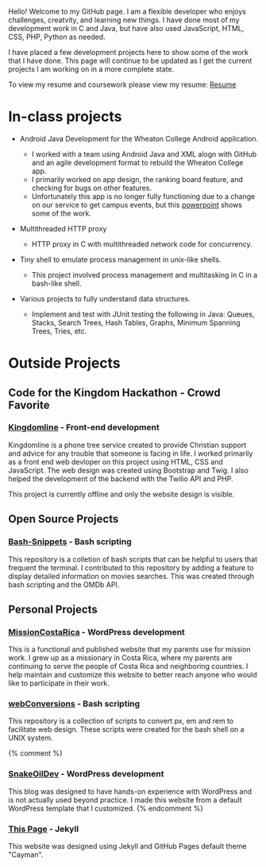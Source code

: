 Hello! Welcome to my GitHub page. 
I am a flexible developer who enjoys challenges, creatvity, and learning new things. I have done most of my development work in C and Java, but have also used JavaScript, HTML, CSS, PHP, Python as needed.

I have placed a few development projects here to show some of the work that I have done.
This page will continue to be updated as I get the current projects I am working on in a more complete state.

To view my resume and coursework please view my resume: [Resume](/docs/JesseTatumResume.pdf)

# In-class projects
* Android Java Development for the Wheaton College Android application.
    * I worked with a team using Android Java and XML alogn with GitHub and an agile development format to rebuild the Wheaton College app.
    * I primarily worked on app design, the ranking board feature, and checking for bugs on other features.
    * Unfortunately this app is no longer fully functioning due to a change on our service to get campus events, but this [powerpoint](/docs/WheatonApp.pptx) shows some of the work.

* Multithreaded HTTP proxy
    * HTTP proxy in C with multithreaded network code for concurrency.

* Tiny shell to emulate process management in unix-like shells.
    * This project involved process management and multitasking in C in a bash-like shell.

* Various projects to fully understand data structures.
    * Implement and test with JUnit testing the following in Java: Queues, Stacks, Search Trees, Hash Tables, Graphs, Minimum Spanning Trees, Tries, etc.

# Outside Projects
## Code for the Kingdom Hackathon - Crowd Favorite
### [Kingdomline](/kingdomline/web/index.html) - Front-end development

Kingdomline is a phone tree service created to provide Christian support and advice for any trouble that someone is facing in life.
I worked primarily as a front end web devloper on this project using HTML, CSS and JavaScript. 
The web design was created using Bootstrap and Twig. 
I also helped the development of the backend with the Twilio API and PHP.

This project is currently offline and only the website design is visible.

## Open Source Projects

### [Bash-Snippets](https://github.com/alexanderepstein/Bash-Snippets) - Bash scripting
This repository is a colletion of bash scripts that can be helpful to users that frequent the terminal. 
I contributed to this repository by adding a feature to display detailed information on movies searches. 
This was created through bash scripting and the OMDb API.

## Personal Projects

### [MissionCostaRica](http://missioncostarica.com) - WordPress development
This is a functional and published website that my parents use for mission work. 
I grew up as a missionary in Costa Rica, where my parents are continuing to serve the people of Costa Rica and neighboring countries.
I help maintain and customize this website to better reach anyone who would like to participate in their work.

### [webConversions](https://github.com/JTatum95/webConversions) - Bash scripting
This repository is a collection of scripts to convert px, em and rem to facilitate web design. 
These scripts were created for the bash shell on a UNIX system.

{% comment %}
### [SnakeOilDev](https://snakeoildev.wordpress.com) - WordPress development 
This blog was designed to have hands-on experience with WordPress and is not actually used beyond practice.
I made this website from a default WordPress template that I customized.
{% endcomment %}

### [This Page](JTatum95.github.io) - Jekyll
This website was designed using Jekyll and GitHub Pages default theme "Cayman".
